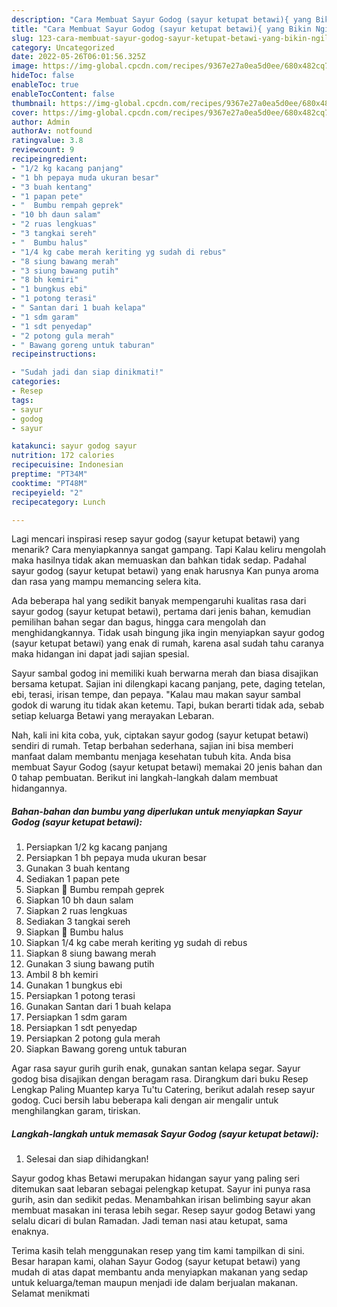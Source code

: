 ```yaml
---
description: "Cara Membuat Sayur Godog (sayur ketupat betawi){ yang Bikin Ngiler,  Menu Buat lebaran"
title: "Cara Membuat Sayur Godog (sayur ketupat betawi){ yang Bikin Ngiler,  Menu Buat lebaran"
slug: 123-cara-membuat-sayur-godog-sayur-ketupat-betawi-yang-bikin-ngiler-menu-buat-lebaran
category: Uncategorized
date: 2022-05-26T06:01:56.325Z
image: https://img-global.cpcdn.com/recipes/9367e27a0ea5d0ee/680x482cq70/sayur-godog-sayur-ketupat-betawi-foto-resep-utama.jpg
hideToc: false
enableToc: true
enableTocContent: false
thumbnail: https://img-global.cpcdn.com/recipes/9367e27a0ea5d0ee/680x482cq70/sayur-godog-sayur-ketupat-betawi-foto-resep-utama.jpg
cover: https://img-global.cpcdn.com/recipes/9367e27a0ea5d0ee/680x482cq70/sayur-godog-sayur-ketupat-betawi-foto-resep-utama.jpg
author: Admin
authorAv: notfound
ratingvalue: 3.8
reviewcount: 9
recipeingredient:
- "1/2 kg kacang panjang"
- "1 bh pepaya muda ukuran besar"
- "3 buah kentang"
- "1 papan pete"
- "  Bumbu rempah geprek"
- "10 bh daun salam"
- "2 ruas lengkuas"
- "3 tangkai sereh"
- "  Bumbu halus"
- "1/4 kg cabe merah keriting yg sudah di rebus"
- "8 siung bawang merah"
- "3 siung bawang putih"
- "8 bh kemiri"
- "1 bungkus ebi"
- "1 potong terasi"
- " Santan dari 1 buah kelapa"
- "1 sdm garam"
- "1 sdt penyedap"
- "2 potong gula merah"
- " Bawang goreng untuk taburan"
recipeinstructions:

- "Sudah jadi dan siap dinikmati!"
categories:
- Resep
tags:
- sayur
- godog
- sayur

katakunci: sayur godog sayur 
nutrition: 172 calories
recipecuisine: Indonesian
preptime: "PT34M"
cooktime: "PT48M"
recipeyield: "2"
recipecategory: Lunch

---
```



Lagi mencari inspirasi resep sayur godog (sayur ketupat betawi) yang menarik? Cara menyiapkannya sangat gampang. Tapi Kalau keliru mengolah maka hasilnya tidak akan memuaskan dan bahkan tidak sedap. Padahal sayur godog (sayur ketupat betawi) yang enak harusnya Kan punya aroma dan rasa yang mampu memancing selera kita.


Ada beberapa hal yang sedikit banyak mempengaruhi kualitas rasa dari sayur godog (sayur ketupat betawi), pertama dari jenis bahan, kemudian pemilihan bahan segar dan bagus, hingga cara mengolah dan menghidangkannya. Tidak usah bingung jika ingin menyiapkan sayur godog (sayur ketupat betawi) yang enak di rumah, karena asal sudah tahu caranya maka hidangan ini dapat jadi sajian spesial.

Sayur sambal godog ini memiliki kuah berwarna merah dan biasa disajikan bersama ketupat. Sajian ini dilengkapi kacang panjang, pete, daging tetelan, ebi, terasi, irisan tempe, dan pepaya. &#34;Kalau mau makan sayur sambal godok di warung itu tidak akan ketemu. Tapi, bukan berarti tidak ada, sebab setiap keluarga Betawi yang merayakan Lebaran.


Nah, kali ini kita coba, yuk, ciptakan sayur godog (sayur ketupat betawi) sendiri di rumah. Tetap berbahan sederhana, sajian ini bisa memberi manfaat dalam membantu menjaga kesehatan tubuh kita. Anda bisa membuat Sayur Godog (sayur ketupat betawi) memakai 20 jenis bahan dan 0 tahap pembuatan. Berikut ini langkah-langkah dalam membuat hidangannya.

<!--inarticleads1-->

##### Bahan-bahan dan bumbu yang diperlukan untuk menyiapkan Sayur Godog (sayur ketupat betawi):

1. Persiapkan 1/2 kg kacang panjang
1. Persiapkan 1 bh pepaya muda ukuran besar
1. Gunakan 3 buah kentang
1. Sediakan 1 papan pete
1. Siapkan  🧅 Bumbu rempah geprek
1. Siapkan 10 bh daun salam
1. Siapkan 2 ruas lengkuas
1. Sediakan 3 tangkai sereh
1. Siapkan  🧄 Bumbu halus
1. Siapkan 1/4 kg cabe merah keriting yg sudah di rebus
1. Siapkan 8 siung bawang merah
1. Gunakan 3 siung bawang putih
1. Ambil 8 bh kemiri
1. Gunakan 1 bungkus ebi
1. Persiapkan 1 potong terasi
1. Gunakan  Santan dari 1 buah kelapa
1. Persiapkan 1 sdm garam
1. Persiapkan 1 sdt penyedap
1. Persiapkan 2 potong gula merah
1. Siapkan  Bawang goreng untuk taburan


Agar rasa sayur gurih gurih enak, gunakan santan kelapa segar. Sayur godog bisa disajikan dengan beragam rasa. Dirangkum dari buku Resep Lengkap Paling Muantep karya Tu&#39;tu Catering, berikut adalah resep sayur godog. Cuci bersih labu beberapa kali dengan air mengalir untuk menghilangkan garam, tiriskan. 

<!--inarticleads2-->

##### Langkah-langkah untuk memasak Sayur Godog (sayur ketupat betawi):


1. Selesai dan siap dihidangkan!

Sayur godog khas Betawi merupakan hidangan sayur yang paling seri ditemukan saat lebaran sebagai pelengkap ketupat. Sayur ini punya rasa gurih, asin dan sedikit pedas. Menambahkan irisan belimbing sayur akan membuat masakan ini terasa lebih segar. Resep sayur godog Betawi yang selalu dicari di bulan Ramadan. Jadi teman nasi atau ketupat, sama enaknya. 

Terima kasih telah menggunakan resep yang tim kami tampilkan di sini. Besar harapan kami, olahan Sayur Godog (sayur ketupat betawi) yang mudah di atas dapat membantu anda menyiapkan makanan yang sedap untuk keluarga/teman maupun menjadi ide dalam berjualan makanan. Selamat menikmati
